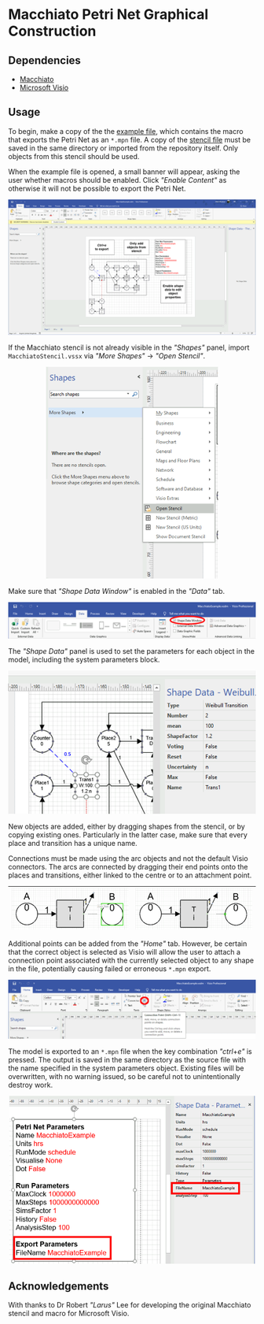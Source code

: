# Macchiato Petri Net Graphical Construction

## Dependencies

* [Macchiato](https://github.com/MJWootton-Resilience-Projects/Macchiato)
* [Microsoft Visio](https://www.microsoft.com/en/microsoft-365/visio/flowchart-software)

## Usage

To begin, make a copy of the the [example file](https://github.com/MJWootton-Resilience-Projects/Macchiato/blob/master/PetriNetDrawingTools/MacchiatoExample.vsdm), which contains the macro that exports the Petri Net as an `*.mpn` file.  A copy of the [stencil file](https://github.com/MJWootton-Resilience-Projects/Macchiato/blob/master/PetriNetDrawingTools/MacchiatoStencil.vssx) must be saved in the same directory or imported from the repository itself. Only objects from this stencil should be used.

When the example file is opened, a small banner will appear, asking the user  whether macros should be enabled. Click *"Enable Content"* as otherwise it will not be possible to export the Petri Net.

<p align="center"><img src="src/Macro.png" width='600' /></p>

If the Macchiato stencil is not already visible in the *"Shapes"* panel, import `MacchiatoStencil.vssx` via *"More Shapes"* → *"Open Stencil"*.

<p align="center">
  <img src='src/Shapes.png' width='350'>
</p>

Make sure that *"Shape Data Window"* is enabled in the *"Data"* tab.

<p align="center">
  <img src='src/Data.png'>
</p>

The *"Shape Data"* panel is used to set the parameters for each object in the model, including the system parameters block.

<p align="center">
  <img src='src/EditShapeData.png'>
</p>

New objects are added, either by dragging shapes from the stencil, or by copying existing ones. Particularly in the latter case, make sure that every place and transition has a unique name.

Connections must be made using the arc objects and not the default Visio connectors. The arcs are connected by dragging their end points onto the places and transitions, either linked to the centre or to an attachment point.

| ![](src/Glue.png) | ![](src/Point.png) |
| :----------------------------------------------------------: | :----------------------------------------------------------: |

Additional points can be added from the *"Home"* tab. However, be certain that the correct object is selected as Visio will allow the user to attach a connection point associated with the currently selected object to any shape in the file, potentially causing failed or erroneous `*.mpn` export.

<p align="center">
  <img src='src/AddPoint.png'>
</p>

The model is exported to an `*.mpn` file when the key combination *"ctrl*+*e"* is pressed. The output is saved in the same directory as the source file with the name specified in the system parameters object. Existing files will be overwritten, with no warning issued, so be careful not to unintentionally destroy work.

<p align="center">
  <img src='src/Parameters.png' width='500'>
</p>

## Acknowledgements

With thanks to Dr Robert *"Larus"* Lee for developing the original Macchiato stencil and macro for Microsoft Visio.
